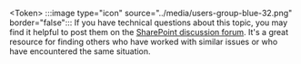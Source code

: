 \<Token\>    :::image type="icon" source="../media/users-group-blue-32.png" border="false"::: 
If you have technical questions about this topic, you may find it helpful to post them on the [SharePoint discussion forum](https://social.technet.microsoft.com/Forums/sharepoint/home?forum=onlineservicessharepoint). It's a great resource for finding others who have worked with similar issues or who have encountered the same situation.

